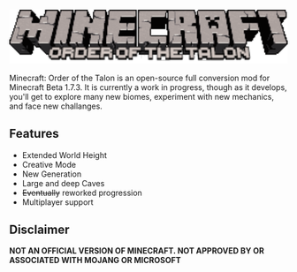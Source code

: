 <p align="center">
    <img src="imgs/logo.png" width="512px">
</p>

Minecraft: Order of the Talon is an open-source full conversion mod for Minecraft Beta 1.7.3. It is currently a work in progress, though as it develops, you'll get to explore many new biomes, experiment with new mechanics, and face new challanges.

## Features
- Extended World Height
- Creative Mode
- New Generation
- Large and deep Caves
- ~~Eventually~~ reworked progression
- Multiplayer support

## Disclaimer

**NOT AN OFFICIAL VERSION OF MINECRAFT. NOT APPROVED BY OR ASSOCIATED WITH MOJANG OR MICROSOFT**